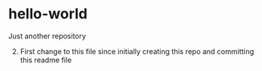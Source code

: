 # hello-world
Just another repository

2) First change to this file since initially creating this repo and committing this readme file
